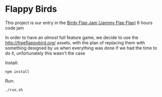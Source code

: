 Flappy Birds
============

This project is our entry in the [Birdy Flap Jam (Jammy Flap Flap)](http://www.meetup.com/London-Indie-Game-Developers/events/166271502/?a=gs1.1_l) 6 hours code jam

In order to have an _almost_ full feature game, we decide to use the http://freeflappybird.org/ assets, with the plan of replacing them with something designed by us when everything was done if we had the time to do it, unfortunately this wasn't the case


Install:

```
npm install
```

Run:
```
./run.sh
```

